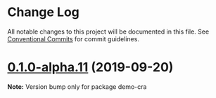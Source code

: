 # Change Log

All notable changes to this project will be documented in this file.
See [Conventional Commits](https://conventionalcommits.org) for commit guidelines.

# [0.1.0-alpha.11](https://github.com/tinacms/tinacms/compare/demo-cra@0.1.0-alpha.10...demo-cra@0.1.0-alpha.11) (2019-09-20)

**Note:** Version bump only for package demo-cra
